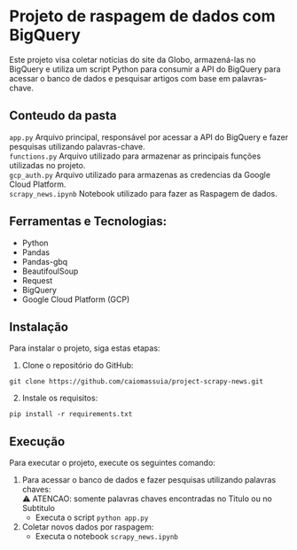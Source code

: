 # Projeto de raspagem de dados com BigQuery

Este projeto visa coletar notícias do site da Globo, armazená-las no BigQuery e utiliza um script Python para consumir a API do BigQuery para acessar o banco de dados e pesquisar artigos com base em palavras-chave.
## Conteudo da pasta
```app.py``` Arquivo principal, responsável por acessar a API do BigQuery e fazer pesquisas utilizando palavras-chave. <br>
```functions.py``` Arquivo utilizado para armazenar as principais funções utilizadas no projeto. <br>
```gcp_auth.py``` Arquivo utilizado para armazenas as credencias da Google Cloud Platform. <br>
```scrapy_news.ipynb``` Notebook utilizado para fazer as Raspagem de dados. <br>

## Ferramentas e Tecnologias:
* Python
* Pandas
* Pandas-gbq
* BeautifoulSoup
* Request
* BigQuery
* Google Cloud Platform (GCP)
  
## Instalação

Para instalar o projeto, siga estas etapas:

1. Clone o repositório do GitHub:
```
git clone https://github.com/caiomassuia/project-scrapy-news.git
```
2. Instale os requisitos:
```
pip install -r requirements.txt
```

## Execução

Para executar o projeto, execute os seguintes comando: <br>
1. Para acessar o banco de dados e fazer pesquisas utilizando palavras chaves: <br>
⚠ ATENCAO: somente palavras chaves encontradas no Titulo ou no Subtitulo
   * Executa o script ```python app.py``` <br>
2. Coletar novos dados por raspagem: <br>
   * Executa o notebook ```scrapy_news.ipynb``` <br>
